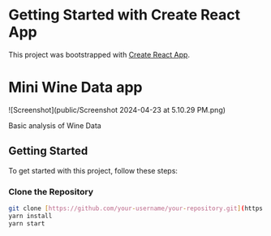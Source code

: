 # Getting Started with Create React App

This project was bootstrapped with [Create React App](https://github.com/facebook/create-react-app).






# Mini Wine Data app
![Screenshot](public/Screenshot 2024-04-23 at 5.10.29 PM.png)


Basic analysis of Wine Data

## Getting Started

To get started with this project, follow these steps:

### Clone the Repository

```bash
git clone [https://github.com/your-username/your-repository.git](https://github.com/nishukum1211/Analytics-assignment.git)
yarn install
yarn start
